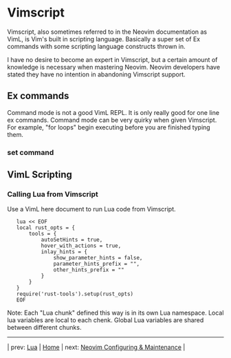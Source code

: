 # Vimscript

Vimscript, also sometimes referred to in the Neovim documentation
as VimL, is Vim's built in scripting language.  Basically a super
set of Ex commands with some scripting language constructs thrown
in.

I have no desire to become an expert in Vimscript, but a certain
amount of knowledge is necessary when mastering Neovim.  Neovim
developers have stated they have no intention in abandoning
Vimscript support.

## Ex commands

Command mode is not a good VimL REPL.  It is only really
good for one line ex commands.  Command mode can be very
quirky when given Vimscript.  For example, "for loops"
begin executing before you are finished typing them.

### set command

## VimL Scripting

### Calling Lua from Vimscript

Use a VimL here document to run Lua code from Vimscript.

```
   lua << EOF
   local rust_opts = {
       tools = {
           autoSetHints = true,
           hover_with_actions = true,
           inlay_hints = {
               show_parameter_hints = false,
               parameter_hints_prefix = "",
               other_hints_prefix = ""
           }
       }
   }
   require('rust-tools').setup(rust_opts)
   EOF
```

Note: Each "Lua chunk" defined this way is in its own Lua namespace.
Local lua variables are local to each chenk.  Global Lua variables
are shared between different chunks.

---

| prev: [Lua][1] | [Home][2] | next: [Neovim Configuring & Maintenance][3] |

[1]: 10-Lua.md
[2]: ../README.md
[3]: 12-Configuration.md
